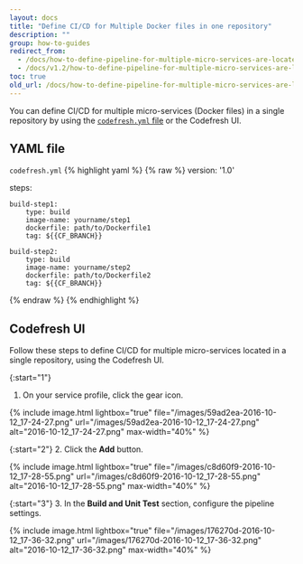 ```yaml
---
layout: docs
title: "Define CI/CD for Multiple Docker files in one repository"
description: ""
group: how-to-guides
redirect_from:
  - /docs/how-to-define-pipeline-for-multiple-micro-services-are-located-in-one-repo
  - /docs/v1.2/how-to-define-pipeline-for-multiple-micro-services-are-located-in-one-repo
toc: true
old_url: /docs/how-to-define-pipeline-for-multiple-micro-services-are-located-in-one-repo
---
```

You can define CI/CD for multiple micro-services (Docker files) in a single repository by using the [```codefresh.yml``` file](https://docs.codefresh.io/v1.0/docs/what-is-the-codefresh-yaml) or the Codefresh UI.

## YAML file

  `codefresh.yml`
{% highlight yaml %}
{% raw %}
version: '1.0'

steps:

    build-step1:
        type: build
        image-name: yourname/step1
        dockerfile: path/to/Dockerfile1
        tag: ${{CF_BRANCH}}

    build-step2:
        type: build
        image-name: yourname/step2
        dockerfile: path/to/Dockerfile2
        tag: ${{CF_BRANCH}}
{% endraw %}
{% endhighlight %}

## Codefresh UI
Follow these steps to define CI/CD for multiple micro-services located in a single repository, using the Codefresh UI.

{:start="1"}
1. On your service profile, click the gear icon.

{% include image.html 
lightbox="true" 
file="/images/59ad2ea-2016-10-12_17-24-27.png" 
url="/images/59ad2ea-2016-10-12_17-24-27.png"
alt="2016-10-12_17-24-27.png"
max-width="40%"
%}

{:start="2"}
2. Click the **Add** button.

{% include image.html 
lightbox="true" 
file="/images/c8d60f9-2016-10-12_17-28-55.png" 
url="/images/c8d60f9-2016-10-12_17-28-55.png"
alt="2016-10-12_17-28-55.png"
max-width="40%"
%}

{:start="3"}
3. In the **Build and Unit Test** section, configure the pipeline settings.

{% include image.html 
lightbox="true" 
file="/images/176270d-2016-10-12_17-36-32.png" 
url="/images/176270d-2016-10-12_17-36-32.png"
alt="2016-10-12_17-36-32.png"
max-width="40%"
%}
